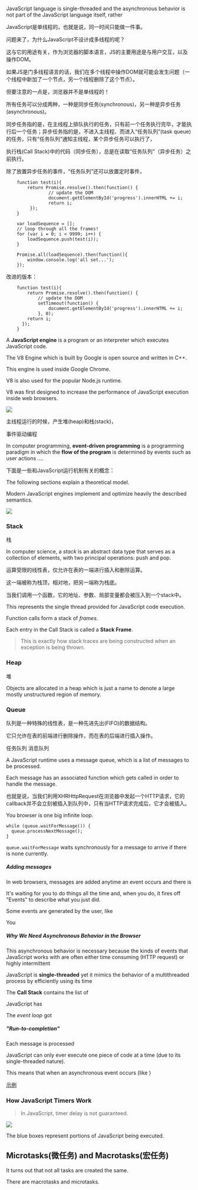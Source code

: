 JavaScript language is single-threaded and the asynchronous behavior is not part of the JavaScript language itself, rather

JavaScript是单线程的，也就是说，同一时间只能做一件事。

问题来了，为什么JavaScript不设计成多线程的呢？

这与它的用途有关，作为浏览器的脚本语言，JS的主要用途是与用户交互，以及操作DOM。

如果JS是门多线程语言的话，我们在多个线程中操作DOM就可能会发生问题（一个线程中新加了一个节点，另一个线程删除了这个节点）。

但要注意的一点是，浏览器并不是单线程的！

所有任务可以分成两种，一种是同步任务(synchronous)，另一种是异步任务(asynchronous)。

同步任务指的是，在主线程上排队执行的任务，只有前一个任务执行完毕，才能执行后一个任务；异步任务指的是，不进入主线程、而进入“任务队列”(task queue)的任务，只有“任务队列”通知主线程，某个异步任务可以执行了，

执行栈(Call Stack)中的代码（同步任务），总是在读取“任务队列”（异步任务）之前执行。

除了放置异步任务的事件，“任务队列”还可以放置定时事件，

        function test(i){
            return Promise.resolve().then(function() {
                    // update the DOM
                    document.getElementById('progress').innerHTML += i;
                    return i;
             });
        }
        
        var loadSequence = [];
        // loop through all the frames!
        for (var i = 0; i < 9999; i++) {
            loadSequence.push(test(i));
        }
        
        Promise.all(loadSequence).then(function(){
            window.console.log('all set...');
        });
        
改进的版本：
        
        function test(i){
            return Promise.resolve().then(function() {
                // update the DOM
                setTimeout(function() {
                    document.getElementById('progress').innerHTML += i;
                }, 0);
            return i;
          });
        }

A **JavaScript engine** is a program or an interpreter which executes JavaScript code.

The V8 Engine which is built by Google is open source and written in C++.

This engine is used inside Google Chrome.

V8 is also used for the popular Node.js runtime.

V8 was first designed to increase the performance of JavaScript execution inside web browsers.

![](../assets/event-loop.png)

主线程运行的时候，产生堆(heap)和栈(stack)，

事件驱动编程

In computer programming, **event-driven programming** is a programming paradigm in which the **flow of the program** is determined by events such as user actions ....

下面是一些和JavaScript运行机制有关的概念：

The following sections explain a theoretical model.

Modern JavaScript engines implement and optimize heavily the described semantics.

![](../assets/event_loop_stack.png)

### Stack

栈

In computer science, a *stack* is an abstract data type that serves as a collection of elements, with two principal operations: push and pop.

运算受限的线性表，仅允许在表的一端进行插入和删除运算。

这一端被称为栈顶，相对地，把另一端称为栈底。

当我们调用一个函数，它的地址、参数、局部变量都会被压入到一个stack中。

This represents the single thread provided for JavaScript code execution.

Function calls form a stack of *frames*.

Each entry in the Call Stack is called a **Stack Frame**.

> This is exactly how stack traces are being constructed when an exception is being thrown.

### Heap

堆

Objects are allocated in a heap which is just a name to denote a large mostly unstructured region of memory.

### Queue

队列是一种特殊的线性表，是一种先进先出(FIFO)的数据结构。

它只允许在表的前端进行删除操作，而在表的后端进行插入操作。

任务队列 消息队列

A JavaScript runtime uses a message queue, which is a list of messages to be processed.

Each message has an associated function which gets called in order to handle the message.

也就是说，当我们利用XHRHttpRequest在浏览器中发起一个HTTP请求，它的callback并不会立刻被插入到队列中，只有当HTTP请求完成后，它才会被插入。

You browser is one big infinite loop.

    while (queue.waitForMessage()) {
      queue.processNextMessage();
    }

`queue.waitForMessage` waits synchronously for a message to arrive if there is none currently.

##### Adding messages

In  web browsers, messages are added anytime an event occurs and there is 

It's waiting for you to do things all the time and, when you do, it fires off "Events" to describe what you just did.

Some events are generated by the user, like

You
    
##### Why We Need Asynchronous Behavior in the Browser

This asynchronous behavior is necessary because the kinds of events that JavaScript works with are often either time consuming (HTTP request) or highly intermittent

JavaScript is **single-threaded** yet it mimics the behavior of a multithreaded process by efficiently using its time 

The **Call Stack** contains the list of 

JavaScript has 

The *event loop* got

##### "Run-to-completion"

Each message is processed

JavaScript can only ever execute one piece of code at a time (due to its single-threaded nature). 

This means that when an asynchronous event occurs (like )

[示例][1]

[1]:https://jsfiddle.net/op3Lmkga/

### How JavaScript Timers Work

> In JavaScript, timer delay is not guaranteed.

![](../assets/Timers.png)

The blue boxes represent portions of JavaScript being executed.

## Microtasks(微任务) and Macrotasks(宏任务)

It turns out that not all tasks are created the same.

There are macrotasks and microtasks.


